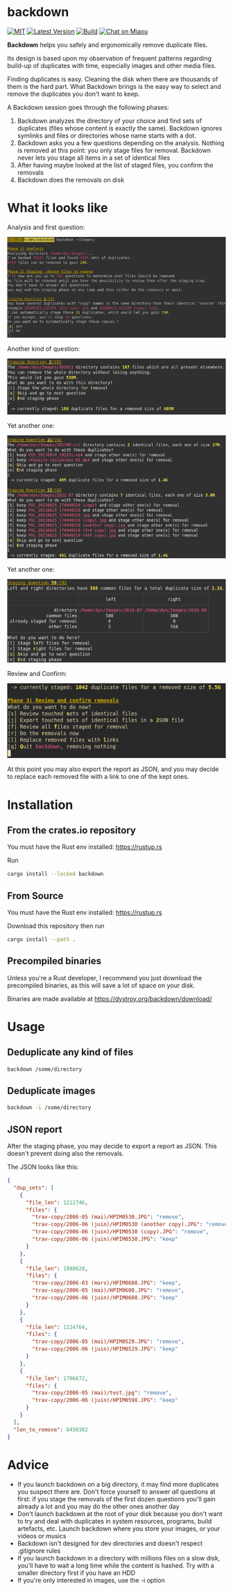 # backdown

[![MIT][s2]][l2] [![Latest Version][s1]][l1] [![Build][s3]][l3] [![Chat on Miaou][s4]][l4]

[s1]: https://img.shields.io/crates/v/backdown.svg
[l1]: https://crates.io/crates/backdown

[s2]: https://img.shields.io/badge/license-MIT-blue.svg
[l2]: LICENSE

[s3]: https://github.com/Canop/backdown/actions/workflows/rust.yml/badge.svg
[l3]: https://github.com/Canop/backdown/actions/workflows/rust.yml

[s4]: https://miaou.dystroy.org/static/shields/room.svg
[l4]: https://miaou.dystroy.org/3768?Rust

**Backdown** helps you safely and ergonomically remove duplicate files.

Its design is based upon my observation of frequent patterns regarding build-up of duplicates with time, especially images and other media files.

Finding duplicates is easy. Cleaning the disk when there are thousands of them is the hard part. What Backdown brings is the easy way to select and remove the duplicates you don't want to keep.

A Backdown session goes through the following phases:

1. Backdown analyzes the directory of your choice and find sets of duplicates (files whose content is exactly the same). Backdown ignores symlinks and files or directories whose name starts with a dot.
2. Backdown asks you a few questions depending on the analysis. Nothing is removed at this point: you only stage files for removal. Backdown never lets you stage all items in a set of identical files
3. After having maybe looked at the list of staged files, you confirm the removals
4. Backdown does the removals on disk

# What it looks like

Analysis and first question:

![screen 1](doc/screen-1.png)

Another kind of question:

![screen 2](doc/screen-2.png)

Yet another one:

![screen 3](doc/screen-3.png)

Yet another one:

![screen 4](doc/screen-4.png)

Review and Confirm:

![screen 5](doc/screen-5.png)

At this point you may also export the report as JSON, and you may decide to replace each removed file with a link to one of the kept ones.

# Installation

## From the crates.io repository

You must have the Rust env installed: https://rustup.rs

Run

```bash
cargo install --locked backdown
```

## From Source

You must have the Rust env installed: https://rustup.rs

Download this repository then run

```bash
cargo install --path .
```

## Precompiled binaries

Unless you're a Rust developer, I recommend you just download the precompiled binaries, as this will save a lot of space on your disk.

Binaries are made available at https://dystroy.org/backdown/download/

# Usage

## Deduplicate any kind of files

```bash
backdown /some/directory
```

## Deduplicate images

```bash
backdown -i /some/directory
```

## JSON report

After the staging phase, you may decide to export a report as JSON. This doesn't prevent doing also the removals.

The JSON looks like this:

```JSON
{
  "dup_sets": [
    {
      "file_len": 1212746,
      "files": {
        "trav-copy/2006-05 (mai)/HPIM0530.JPG": "remove",
        "trav-copy/2006-06 (juin)/HPIM0530 (another copy).JPG": "remove",
        "trav-copy/2006-06 (juin)/HPIM0530 (copy).JPG": "remove",
        "trav-copy/2006-06 (juin)/HPIM0530.JPG": "keep"
      }
    },
    {
      "file_len": 1980628,
      "files": {
        "trav-copy/2006-03 (mars)/HPIM0608.JPG": "keep",
        "trav-copy/2006-05 (mai)/HPIM0608.JPG": "remove",
        "trav-copy/2006-06 (juin)/HPIM0608.JPG": "keep"
      }
    },
    {
      "file_len": 1124764,
      "files": {
        "trav-copy/2006-05 (mai)/HPIM0529.JPG": "remove",
        "trav-copy/2006-06 (juin)/HPIM0529.JPG": "keep"
      }
    },
    {
      "file_len": 1706672,
      "files": {
        "trav-copy/2006-05 (mai)/test.jpg": "remove",
        "trav-copy/2006-06 (juin)/HPIM0598.JPG": "keep"
      }
    }
  ],
  "len_to_remove": 8450302
}
```

# Advice

* If you launch backdown on a big directory, it may find more duplicates you suspect there are. Don't force yourself to answer *all* questions at first: if you stage the removals of the first dozen questions you'll gain already a lot and you may do the other ones another day
* Don't launch backdown at the root of your disk because you don't want to try and deal with duplicates in system resources, programs, build artefacts, etc. Launch backdown where you store your images, or your videos or musics
* Backdown isn't designed for dev directories and doesn't respect .gitignore rules
* If you launch backdown in a directory with millions files on a slow disk, you'll have to wait a long time while the content is hashed. Try with a smaller directory first if you have an HDD
* If you're only interested in images, use the -i option
